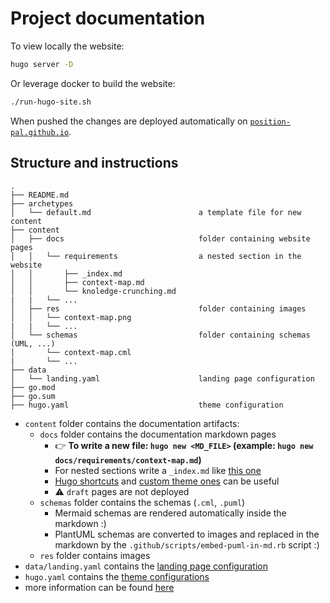 # Project documentation

To view locally the website:

```bash
hugo server -D
```

Or leverage docker to build the website:

```bash
./run-hugo-site.sh
```

When pushed the changes are deployed automatically on [`position-pal.github.io`](https://position-pal.github.io/).

## Structure and instructions

```plaintext
.
├── README.md
├── archetypes
│   └── default.md                        a template file for new content
├── content
│   ├── docs                              folder containing website pages
│   │   └── requirements                  a nested section in the website
│   │       ├── _index.md
│   │       ├── context-map.md
│   │       └── knoledge-crunching.md
|   |   └── ...
│   ├── res                               folder containing images
│   │   └── context-map.png
|   |   └── ...
│   └── schemas                           folder containing schemas (UML, ...)
│       └── context-map.cml
|       └── ...
├── data
│   └── landing.yaml                      landing page configuration
├── go.mod
├── go.sum
├── hugo.yaml                             theme configuration
```

- `content` folder contains the documentation artifacts:
  - `docs` folder contains the documentation markdown pages
    - :point_right: **To write a new file: `hugo new <MD_FILE>` (example: `hugo new docs/requirements/context-map.md`)**
    - For nested sections write a `_index.md` like [this one](./content/docs/domain-analysis/_index.md)
    - [Hugo shortcuts](https://gohugo.io/content-management/shortcodes/) and [custom theme ones](https://lotusdocs.dev/docs/shortcodes/) can be useful
    - :warning: `draft` pages are not deployed
  - `schemas` folder contains the schemas (`.cml`, `.puml`)
    - Mermaid schemas are rendered automatically inside the markdown :)
    - PlantUML schemas are converted to images and replaced in the markdown by the `.github/scripts/embed-puml-in-md.rb` script :)
  - `res` folder contains images
- `data/landing.yaml` contains the [landing page configuration](https://lotusdocs.dev/docs/guides/landing-page/)
- `hugo.yaml` contains the [theme configurations](https://lotusdocs.dev/docs/reference/configuration/)
- more information can be found [here](https://lotusdocs.dev/docs/overview/)
